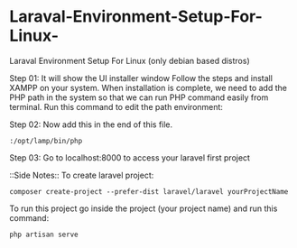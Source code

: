 # Laraval-Environment-Setup-For-Linux-
Laraval Environment Setup For Linux (only debian based distros)

Step 01:
It will show the UI installer window Follow the steps and install XAMPP on your system. When installation is complete, we need to add the PHP path in the system so that we can run PHP command easily from terminal. Run this command to edit the path environment:

Step 02:
Now add this in the end of this file.

    :/opt/lamp/bin/php
    
Step 03:
Go to localhost:8000 to access your laravel first project


::Side Notes::
To create laravel project:

    composer create-project --prefer-dist laravel/laravel yourProjectName
    
To run this project go inside the project (your project name) and run this command:

    php artisan serve  
